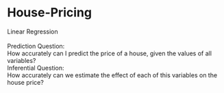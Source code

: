 # House-Pricing
Linear Regression<br>
<br>
Prediction Question:<br>
How accurately can I predict the price of a house, given the values of all variables?<br>
Inferential Question:<br>
How accurately can we estimate the effect of each of this variables on the house price?
